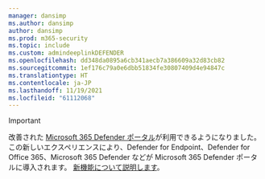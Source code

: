 ```yaml
---
manager: dansimp
ms.author: dansimp
author: dansimp
ms.prod: m365-security
ms.topic: include
ms.custom: admindeeplinkDEFENDER
ms.openlocfilehash: dd348da0895a6cb341aecb7a386609a32d83cb82
ms.sourcegitcommit: 1ef176c79a0e6dbb51834fe30807409d4e94847c
ms.translationtype: HT
ms.contentlocale: ja-JP
ms.lasthandoff: 11/19/2021
ms.locfileid: "61112068"
---
```

> [!IMPORTANT]
> 改善された <a href="https://go.microsoft.com/fwlink/p/?linkid=2077139" target="_blank">Microsoft 365 Defender ポータル</a>が利用できるようになりました。 この新しいエクスペリエンスにより、Defender for Endpoint、Defender for Office 365、Microsoft 365 Defender などが Microsoft 365 Defender ポータルに導入されます。 [新機能について説明します](/microsoft-365/security/mtp/overview-security-center)。
